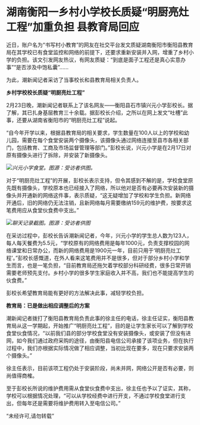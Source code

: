# 湖南衡阳一乡村小学校长质疑“明厨亮灶工程”加重负担 县教育局回应

近日，账户名为“书写村小教育”的网友在社交平台发文质疑湖南衡阳市衡阳县教育局在其学校已有食堂监控和网络的前提下，还要求重新安装并入网，增重了乡村小学的负担。该文引发网友热议，有网友质疑：“到底是面子工程还是真心实意办事”“是否涉及中饱私囊”……

为此，潮新闻记者采访了当事校长和县教育局相关负责人。

**乡村学校校长质疑“明厨亮灶工程”**

2月23日晚，潮新闻记者联系上了该名网友——衡阳县石市镇兴元小学彭校长。据了解，其已扎身基层教育三十余载。据彭校长介绍，之所以在网上发文“吐槽”此事，还要从湖南省衡阳市的“明厨亮灶工程”说起。

“自今年开学以来，根据县教育局的相关要求，学生数量在100人以上的学校和幼儿园，需要在每个食堂安装两个摄像头，该摄像头通过网络连接至县市各相关部门，包括教育、工商及市场监督管理等部门。”彭校长说，兴元小学是在2月17日对原有摄像头进行了拆除，并安装了新摄像头。

![](https://inews.gtimg.com/news_bt/OkVMcHfw-kM8lAd2BrfaYP4aXruJ86GKXhQfxpoeLw7rYAA/1000)_兴元小学食堂。图源：受访者供图。_

对于“明厨亮灶工程”的开展，彭校长表示支持，但令其感到不解的是，学校食堂原先既有摄像头，学校原本也已经接入了网络，所以他对是否有必要再次安装新的摄像头并开通新的网络这件事，表示质疑，“这无疑增加了学校和学生负担。新网络开通后，旧的网络仍无法注销，且新网络每月需要缴纳159元的维护费，按要求这笔费用应从食堂伙食费中支出。”

![](https://inews.gtimg.com/news_bt/OOGvoIa6ZHslrIuchGQsRUEsmQqUwR0V6bRzzNpklrN7QAA/1000)_聊天记录截图。图源：受访者供图_

在采访过程中，彭校长告诉潮新闻记者，今年，兴元小学的学生总人数为123人，每人每天餐费为5.5元，“学校原有的网络费用是每年1000元，负责支撑校园的网络课堂和日常办公，而新的网络费用是1900元一年，目前只用于‘明厨亮灶工程’。”彭校长感慨道，在外人看来这笔费用并不是很多，但对于部分乡村小学和学生而言，也是一笔负担，“目前教育局还拖欠着学校部分科研经费，很多日常开销需要老师预先支付。乡村小学的很多学生家庭收入并不高，我们也不能提高学生的伙食费。”

彭校长希望教育局能有更好的方法解决此事，减轻学校负担。

**教育局：已是做出相应调整后的方案**

潮新闻记者拨打了衡阳县教育局负责此事的徐主任的电话，徐主任证实，衡阳县教育局从这一学期起，开始推广“明厨亮灶工程”，目的是让学生家长可以了解到学校食堂伙食情况，“以前我们县的部分学校食堂没有安装摄像头，或安装了但没有进网，如今我们通过政府采购的途径，由衡阳县电信公司承接了该项业务，但在执行过程中，我们亦根据实际情况做了相应调整，当初比现在要多，现在只要求安装两个摄像头。”

徐主任表示，目前该项工程仍处于安装阶段，尚未并网，网络公开是否有必要，则尚值得商榷。

至于彭校长所说的维护费用需从食堂伙食费中支出，徐主任也予以了证实，其称，学校可以根据情况处理，“可以从学校经费中进行开支，不通过学校食堂进行支出，但每年还是需要将维护费用转入至电信公司。”

“未经许可,请勿转载”

